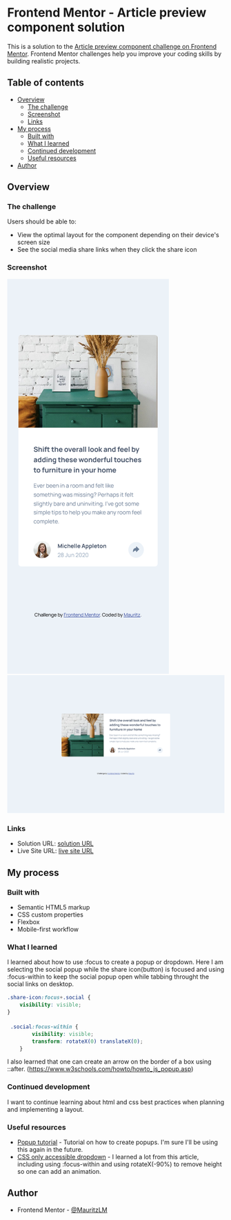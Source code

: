 # Frontend Mentor - Article preview component solution

This is a solution to the [Article preview component challenge on Frontend Mentor](https://www.frontendmentor.io/challenges/article-preview-component-dYBN_pYFT). Frontend Mentor challenges help you improve your coding skills by building realistic projects. 

## Table of contents

- [Overview](#overview)
  - [The challenge](#the-challenge)
  - [Screenshot](#screenshot)
  - [Links](#links)
- [My process](#my-process)
  - [Built with](#built-with)
  - [What I learned](#what-i-learned)
  - [Continued development](#continued-development)
  - [Useful resources](#useful-resources)
- [Author](#author)

## Overview

### The challenge

Users should be able to:

- View the optimal layout for the component depending on their device's screen size
- See the social media share links when they click the share icon

### Screenshot

![mobile](./images/screenshot-mobile.png)
![desktop](./images/screenshot-desktop.png)

### Links

- Solution URL: [solution URL](https://www.frontendmentor.io/solutions/article-preview-component-html-and-css-Cy9KtWoXtQ)
- Live Site URL: [live site URL](https://mauritzlm.github.io/article-preview-component/)

## My process

### Built with

- Semantic HTML5 markup
- CSS custom properties
- Flexbox
- Mobile-first workflow

### What I learned

I learned about how to use :focus to create a popup or dropdown.
Here I am selecting the social popup while the share icon(button) is focused and using :focus-within to keep the social popup open while tabbing throught the social links on desktop.

```css
.share-icon:focus+.social {
    visibility: visible;
}

 .social:focus-within {
        visibility: visible;
        transform: rotateX(0) translateX(0);
    }
```
I also learned that one can create an arrow on the border of a box using ::after. (https://www.w3schools.com/howto/howto_js_popup.asp)

### Continued development

I want to continue learning about html and css best practices when planning and implementing a layout. 

### Useful resources

- [Popup tutorial](https://www.w3schools.com/howto/howto_js_popup.asp) - Tutorial on how to create popups. I'm sure I'll be using this again in the future.
- [CSS only accessible dropdown](https://moderncss.dev/css-only-accessible-dropdown-navigation-menu/) - I learned a lot from this article, including using :focus-within and using rotateX(-90%) to remove height so one can add an animation.

## Author

- Frontend Mentor - [@MauritzLM](https://www.frontendmentor.io/profile/MauritzLM)





